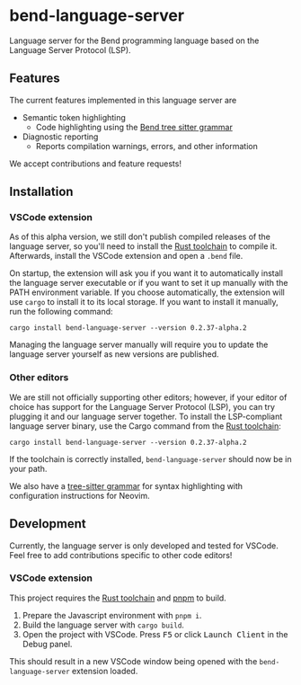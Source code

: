 # bend-language-server

Language server for the Bend programming language based on the Language Server Protocol (LSP).

## Features

The current features implemented in this language server are

- Semantic token highlighting
  - Code highlighting using the [Bend tree sitter grammar](https://github.com/higherOrderCO/tree-sitter-bend)
- Diagnostic reporting
  - Reports compilation warnings, errors, and other information

We accept contributions and feature requests!

## Installation

### VSCode extension

As of this alpha version, we still don't publish compiled releases of the language server, so you'll need to install the [Rust toolchain](https://rustup.rs) to compile it. Afterwards, install the VSCode extension and open a `.bend` file.

On startup, the extension will ask you if you want it to automatically install the language server executable or if you want to set it up manually with the PATH environment variable. If you choose automatically, the extension will use `cargo` to install it to its local storage. If you want to install it manually, run the following command:

```
cargo install bend-language-server --version 0.2.37-alpha.2
```

Managing the language server manually will require you to update the language server yourself as new versions are published.

### Other editors

We are still not officially supporting other editors; however, if your editor of choice has support for the Language Server Protocol (LSP), you can try plugging it and our language server together. To install the LSP-compliant language server binary, use the Cargo command from the [Rust toolchain](https://rustup.rs):

```
cargo install bend-language-server --version 0.2.37-alpha.2
```

If the toolchain is correctly installed, `bend-language-server` should now be in your path.

We also have a [tree-sitter grammar](https://github.com/HigherOrderCO/tree-sitter-bend) for syntax highlighting with configuration instructions for Neovim.

## Development

Currently, the language server is only developed and tested for VSCode. Feel free to add contributions specific to other code editors!

### VSCode extension

This project requires the [Rust toolchain](https://rustup.rs) and [pnpm](https://pnpm.io) to build.

1. Prepare the Javascript environment with `pnpm i`.
2. Build the language server with `cargo build`.
3. Open the project with VSCode. Press <kbd>F5</kbd> or click <kbd>Launch Client</kbd> in the Debug panel.

This should result in a new VSCode window being opened with the `bend-language-server` extension loaded.
